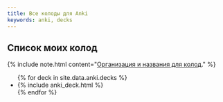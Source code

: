 ```yaml
---
title: Все колоды для Anki
keywords: anki, decks
---
```


## Список моих колод

{% include note.html content="[Организация и названия для колод](/site_organization.html#anki)." %}

<ul>
{% for deck in site.data.anki.decks %}
  <li>
    {% include anki_deck.html %}
  </li>
{% endfor %}
</ul>


